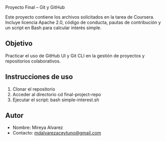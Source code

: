 Proyecto Final – Git y GitHub

Este proyecto contiene los archivos solicitados en la tarea de Coursera.  
Incluye licencia Apache 2.0, código de conducta, pautas de contribución y un script en Bash para calcular interés simple.

## Objetivo
Practicar el uso de GitHub UI y Git CLI en la gestión de proyectos y repositorios colaborativos.

## Instrucciones de uso
1. Clonar el repositorio
2. Acceder al directorio
   cd final-project-repo
3. Ejecutar el script:
   bash simple-interest.sh

## Autor
- Nombre: Mireya Alvarez 
- Contacto: mdalvarezaceytuno@gmail.com
